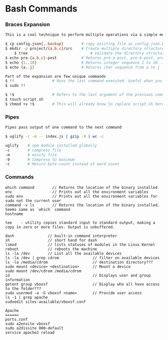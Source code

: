 # Bash Commands

### Braces Expansion

```sh
This is a cool technique to perform multiple operations via a simple modification

$ cp config.json{,.backup}        # copy existing file as config.json.backup
$ mkdir -p project/{a,b,c}/src    # Create multiple directory structures.
    $ tree                            # Validate the directory structures created above
$ echo pre-{a,b,c}-post           # Returns pre-a-post, pre-b-post, pre-c-post
$ echo {1..10}                    # Returns integer sequence 1 to 10
$ echo {a..j}                     # Returns char sequence from a to j

Part of the expansion are few unique commands
$ !!                 # Runs the last command executed. Useful when you forgot to add sudo
$ sudo !!

$ !$                 # Refers to the last argument of the previous command
$ touch script.sh
$ chmod +x !$        # This will already know to replace script.sh here
```

### Pipes

```sh
Pipes pass output of one command to the next command

$ uglify -c -m -- index.js | gzip -9 | wc -c

uglify    # npm module installed globally
-c        # compress file
-m        # minify file
-9        # Compress to maximum
-c        # Return byte count instead of word count
```

### Commands

    which command        // Returns the location of the binary installed
    env                  // Prints out all the environment variables
    sudo env             // Prints out all the environment variables for sudo not the current user
    command -v ls        // Returns the location of the binary installed. Seems same as `which` command
    hostname

    tee    - utility copies standard input to standard output, making a copy in zero or more files. Output is unbuffered.

    dash               // built-in command interpreter
    sh                 // short hand for dash
    lsmod              // lists statuses of modules in the Linux Kernel
    reboot             // reboots the machine
    ls -la /dev        // List all the available devices
    ls -la /dev | grep cdrom               // filter on available devices
    ls -la /media/cdrom                    // destination directory???
    sudo mount <device> <destination>      // Mount a device
    sudo mount /dev/cdrom /media/cdrom
    id                                     // Displays user and group information
    getent group vboxsf                    // Display who all have access to the folder???
    sudo usermod -a -G vboxsf <name>       // Provide user access
    ls -1 | grep apache
    sudoedit sites-available/vboxsf.conf

    Apache
    ======
    ports.conf
    sudo a2ensite vboxsf
    sudo a2dissite 000-default
    service apache2 reload
